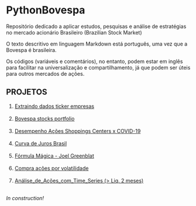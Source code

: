 # PythonBovespa

Repositório dedicado a aplicar estudos, pesquisas e análise de estratégias no mercado acionário Brasileiro (Brazilian Stock Market)

O texto descritivo em linguagem Markdown está português, uma vez que a Bovespa é brasileira.

Os códigos (variáveis e comentários), no entanto, podem estar em inglês para facilitar na universalização e compartilhamento, já que podem ser úteis para outros mercados de ações.

## PROJETOS

1. [Extraindo dados ticker empresas](https://github.com/devscie/PythonBovespa/blob/main/Extrair_dados_ticker_bovespa.ipynb)<br><br>
2. [Bovespa stocks portfolio](https://github.com/devscie/PythonBovespa/blob/main/Bovespa%20stocks%20portfolio.md)<br><br>
3. [Desempenho Ações Shoppings Centers x COVID-19](https://github.com/devscie/PythonBovespa/blob/main/desempenho_acoes_x_covid_19.ipynb)<br><br>
4. [Curva de Juros Brasil](https://github.com/devscie/PythonBovespa/blob/main/curva_juros_BR.ipynb)<br><br>
5. [Fórmula Mágica - Joel Greenblat](https://github.com/devscie/PythonBovespa/blob/main/Formula__Magica_Joel_Greenblat.ipynb)<br><br>
6. [Compra ações por volatilidade](https://github.com/devscie/PythonBovespa/blob/main/compra_por_volatividade.ipynb)<br><br>
7. [Análise_de_Ações_com_Time_Series (> Liq. 2 meses)](https://github.com/devscie/PythonBovespa/blob/main/bovespa_tickers_analise.ipynb)<br><br>

*In construction!*
